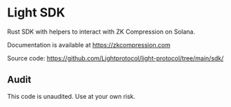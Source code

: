 # Light SDK

Rust SDK with helpers to interact with ZK Compression on Solana.

Documentation is available at https://zkcompression.com

Source code: https://github.com/Lightprotocol/light-protocol/tree/main/sdk/

## Audit

This code is unaudited. Use at your own risk.
